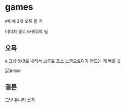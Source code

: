 # games

#위에 2개 오류 뜰 거

이미지 경로 바꿔줘야 됨

## 오목

ai그냥 9x9로 내려서 브루트 포스 느낌으로다가 만드는 게 빠를 듯

![initial](https://user-images.githubusercontent.com/97094633/162252537-81870db1-b59e-4d47-a722-73991f185230.png)

## 결론

그냥 유니티 쓰자
